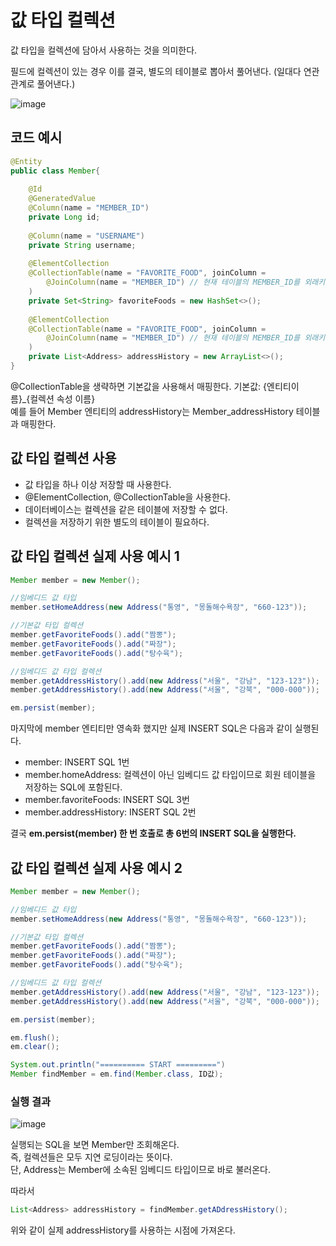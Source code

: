 # 값 타입 컬렉션

값 타입을 컬렉션에 담아서 사용하는 것을 의미한다.   

필드에 컬렉션이 있는 경우 이를 결국, 별도의 테이블로 뽑아서 풀어낸다. (일대다 연관관계로 풀어낸다.)   

![image](https://github.com/user-attachments/assets/841a97b5-83bc-477b-ba23-c36f4f523823)   

## 코드 예시

```java
@Entity
public class Member{
    
    @Id
    @GeneratedValue
    @Column(name = "MEMBER_ID")
    private Long id;
    
    @Column(name = "USERNAME")
    private String username;
    
    @ElementCollection
    @CollectionTable(name = "FAVORITE_FOOD", joinColumn = 
        @JoinColumn(name = "MEMBER_ID") // 현재 테이블의 MEMBER_ID를 외래키로 잡는다.
    )
    private Set<String> favoriteFoods = new HashSet<>();
    
    @ElementCollection
    @CollectionTable(name = "FAVORITE_FOOD", joinColumn =
        @JoinColumn(name = "MEMBER_ID") // 현재 테이블의 MEMBER_ID를 외래키로 잡는다.
    )
    private List<Address> addressHistory = new ArrayList<>();
}
```

@CollectionTable을 생략하면 기본값을 사용해서 매핑한다. 기본값: {엔티티이름}_{컬렉션 속성 이름}   
예를 들어 Member 엔티티의 addressHistory는 Member_addressHistory 테이블과 매핑한다.

## 값 타입 컬렉션 사용

- 값 타입을 하나 이상 저장할 때 사용한다.
- @ElementCollection, @CollectionTable을 사용한다.
- 데이터베이스는 컬렉션을 같은 테이블에 저장할 수 없다.
- 컬렉션을 저장하기 위한 별도의 테이블이 필요하다.

## 값 타입 컬렉션 실제 사용 예시 1

```java
Member member = new Member();

//임베디드 값 타입
member.setHomeAddress(new Address("통영", "몽돌해수욕장", "660-123"));

//기본값 타입 컬렉션
member.getFavoriteFoods().add("짬뽕");
member.getFavoriteFoods().add("짜장");
member.getFavoriteFoods().add("탕수육");

//임베디드 값 타입 컬렉션
member.getAddressHistory().add(new Address("서울", "강남", "123-123"));
member.getAddressHistory().add(new Address("서울", "강북", "000-000"));

em.persist(member);
```

마지막에 member 엔티티만 영속화 했지만 실제 INSERT SQL은 다음과 같이 실행된다.   

- member: INSERT SQL 1번
- member.homeAddress: 컬렉션이 아닌 임베디드 값 타입이므로 회원 테이블을 저장하는 SQL에 포함된다.
- member.favoriteFoods: INSERT SQL 3번
- member.addressHistory: INSERT SQL 2번

결국 **em.persist(member) 한 번 호출로 총 6번의 INSERT SQL을 실행한다.**

## 값 타입 컬렉션 실제 사용 예시 2

```java
Member member = new Member();

//임베디드 값 타입
member.setHomeAddress(new Address("통영", "몽돌해수욕장", "660-123"));

//기본값 타입 컬렉션
member.getFavoriteFoods().add("짬뽕");
member.getFavoriteFoods().add("짜장");
member.getFavoriteFoods().add("탕수육");

//임베디드 값 타입 컬렉션
member.getAddressHistory().add(new Address("서울", "강남", "123-123"));
member.getAddressHistory().add(new Address("서울", "강북", "000-000"));

em.persist(member);

em.flush();
em.clear();

System.out.println("========== START =========")
Member findMember = em.find(Member.class, ID값);
```


### 실행 결과

![image](https://github.com/user-attachments/assets/cfbfbb48-46dd-426e-8adc-b409aa240cd1)

실행되는 SQL을 보면 Member만 조회해온다.   
즉, 컬렉션들은 모두 지연 로딩이라는 뜻이다.   
단, Address는 Member에 소속된 임베디드 타입이므로 바로 불러온다.   

따라서

```java
List<Address> addressHistory = findMember.getADdressHistory();
```

위와 같이 실제 addressHistory를 사용하는 시점에 가져온다.   

